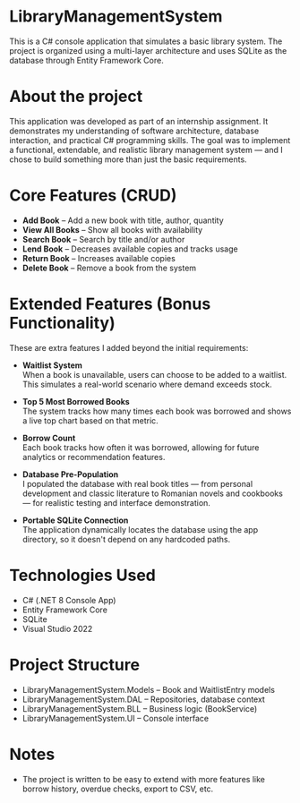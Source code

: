 # LibraryManagementSystem
This is a C# console application that simulates a basic library system. The project is organized using a multi-layer architecture and uses SQLite as the database through Entity Framework Core.

# About the project

This application was developed as part of an internship assignment. It demonstrates my understanding of software architecture, database interaction, and practical C# programming skills. The goal was to implement a functional, extendable, and realistic library management system — and I chose to build something more than just the basic requirements.

# Core Features (CRUD)

- **Add Book** – Add a new book with title, author, quantity
- **View All Books** – Show all books with availability
- **Search Book** – Search by title and/or author
- **Lend Book** – Decreases available copies and tracks usage
- **Return Book** – Increases available copies
- **Delete Book** – Remove a book from the system

# Extended Features (Bonus Functionality)

These are extra features I added beyond the initial requirements:

- **Waitlist System**  
  When a book is unavailable, users can choose to be added to a waitlist. This simulates a real-world scenario where demand exceeds stock.

- **Top 5 Most Borrowed Books**  
  The system tracks how many times each book was borrowed and shows a live top chart based on that metric.

- **Borrow Count**  
  Each book tracks how often it was borrowed, allowing for future analytics or recommendation features.

- **Database Pre-Population**  
  I populated the database with real book titles — from personal development and classic literature to Romanian novels and cookbooks — for realistic testing and interface demonstration.

- **Portable SQLite Connection**  
  The application dynamically locates the database using the app directory, so it doesn't depend on any hardcoded paths.

# Technologies Used

- C# (.NET 8 Console App)
- Entity Framework Core
- SQLite
- Visual Studio 2022

#  Project Structure

- LibraryManagementSystem.Models – Book and WaitlistEntry models
- LibraryManagementSystem.DAL – Repositories, database context
- LibraryManagementSystem.BLL – Business logic (BookService)
- LibraryManagementSystem.UI – Console interface

#  Notes

- The project is written to be easy to extend with more features like borrow history, overdue checks, export to CSV, etc.

